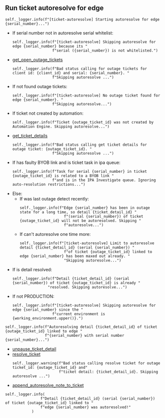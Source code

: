## Run ticket autoresolve for edge

```
self._logger.info(f"[ticket-autoresolve] Starting autoresolve for edge {serial_number}...")
```

* If serial number not in autoresolve serial whitelist:
  ```
  self._logger.info(f"[ticket-autoresolve] Skipping autoresolve for edge {serial_number} because its "
                    f"serial ({serial_number}) is not whitelisted.")
  ```
* [get_open_outage_tickets](../../repositories/bruin_repository/get_open_outage_tickets.md)
  ```
  self._logger.info(f"Bad status calling for outage tickets for client id: {client_id} and serial: {serial_number}. "
                    f"Skipping autoresolve ...")
  ```
* If not found outage tickets:
  ```
  self._logger.info(f"[ticket-autoresolve] No outage ticket found for edge {serial_number}. " 
                    f"Skipping autoresolve...")
  ```
* If ticket not created by automation:
  ```
  self._logger.info(f"Ticket {outage_ticket_id} was not created by Automation Engine. Skipping autoresolve...")
  ```
* [get_ticket_details](../../repositories/bruin_repository/get_ticket_details.md)
  ```
  self._logger.info(f"Bad status calling get ticket details for outage ticket: {outage_ticket_id}. "
                    f"Skipping autoresolve ...")
  ```
* If has faulty BYOB link and is ticket task in ipa queue:
  ```
  self._logger.info(f"Task for serial {serial_number} in ticket {outage_ticket_id} is related to a BYOB link "
                    f"and is in the IPA Investigate queue. Ignoring auto-resolution restrictions...")
  ```
* Else:
    * If was last outage detect recently:
      ```
      self._logger.info(f"Edge {serial_number} has been in outage state for a long time, so detail {ticket_detail_id} "
                          f"(serial {serial_number}) of ticket {outage_ticket_id} will not be autoresolved. Skipping "
                          f"autoresolve...")
      ```
    * If can't autoresolve one time more:
      ```
      self._logger.info(f"[ticket-autoresolve] Limit to autoresolve detail {ticket_detail_id} (serial {serial_number}) "
                          f"of ticket {outage_ticket_id} linked to edge {serial_number} has been maxed out already. "
                          "Skipping autoresolve...")
      ```
* If is detail resolved:
  ```
  self._logger.info(f"Detail {ticket_detail_id} (serial {serial_number}) of ticket {outage_ticket_id} is already "
                  "resolved. Skipping autoresolve...")
  ```
* If not PRODUCTION:
  ```
  self._logger.info(f"[ticket-autoresolve] Skipping autoresolve for edge {serial_number} since the "
                    f"current environment is {working_environment.upper()}.")
  ```

```
self._logger.info(f"Autoresolving detail {ticket_detail_id} of ticket {outage_ticket_id} linked to edge "
                  f"{serial_number} with serial number {serial_number}...")
```

* [unpause_ticket_detail](../../repositories/bruin_repository/unpause_ticket_detail.md)
* [resolve_ticket](../../repositories/bruin_repository/resolve_ticket.md)
  ```
  self._logger.warning(f"Bad status calling resolve ticket for outage ticket_id: {outage_ticket_id} and"
                       f"ticket detail: {ticket_detail_id}. Skipping autoresolve ...")
  ```
* [append_autoresolve_note_to_ticket](../../repositories/bruin_repository/append_autoresolve_note_to_ticket.md)

```
self._logger.info(
                f"Detail {ticket_detail_id} (serial {serial_number}) of ticket {outage_ticket_id} linked to "
                f"edge {serial_number} was autoresolved!"
            )
  ```